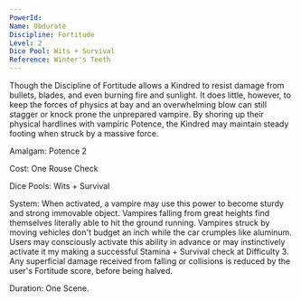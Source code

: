 ```yaml
---
PowerId: 
Name: Obdurate
Discipline: Fortitude
Level: 2
Dice Pool: Wits + Survival
Reference: Winter's Teeth
---
```

Though the Discipline of Fortitude allows a Kindred to resist damage from bullets, blades, and even burning fire and sunlight. It does little, however, to keep the forces of physics at bay and an overwhelming blow can still stagger or knock prone the unprepared vampire. By shoring up their physical hardlines with vampiric Potence, the Kindred may maintain steady footing when struck by a massive force. 

Amalgam: Potence 2

Cost: One Rouse Check 

Dice Pools: Wits + Survival 

System: When activated, a vampire may use this power to become sturdy and strong immovable object. Vampires falling from great heights find themselves literally able to hit the ground running. Vampires struck by moving vehicles don't budget an inch while the car crumples like aluminum. Users may consciously activate this ability in advance or may instinctively activate it my making a successful Stamina + Survival check at Difficulty 3. Any superficial damage received from falling or collisions is reduced by the user's Fortitude score, before being halved.  

Duration: One Scene.